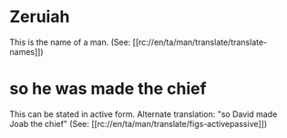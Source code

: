 # Zeruiah
This is the name of a man. (See: [[rc://en/ta/man/translate/translate-names]])

# so he was made the chief

This can be stated in active form. Alternate translation: "so David made Joab the chief" (See: [[rc://en/ta/man/translate/figs-activepassive]])


